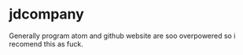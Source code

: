 # jdcompany
Generally program atom and github website are soo overpowered so i recomend this as fuck.
